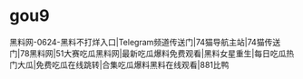 # gou9
黑料网-0624-黑料不打烊入口|Telegram频道传送门|74猫导航主站|74猫传送门|78黑料网|51大赛吃瓜黑料网|最新吃瓜爆料免费观看|黑料女星重生|每日吃瓜热门大瓜|免费吃瓜在线跳转|合集吃瓜爆料黑料在线观看|881比鸭
